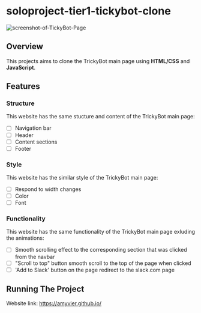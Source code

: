# soloproject-tier1-tickybot-clone

![screenshot-of-TickyBot-Page](https://github.com/AmyVier/soloproject-tier1-tickybot-clone/blob/ad2c184f9eafeff3068b0e790c227a50d5a52e27/Screenshot.png)

## Overview

This projects aims to clone the TrickyBot main page using **HTML/CSS** and **JavaScript**.

## Features

### Structure

This website has the same stucture and content of the TrickyBot main page:

- [ ] Navigation bar
- [ ] Header
- [ ] Content sections
- [ ] Footer

### Style

This website has the similar style of the TrickyBot main page:

- [ ] Respond to width changes
- [ ] Color
- [ ] Font

### Functionality

This website has the same functionality of the TrickyBot main page exluding the animations:

- [ ] Smooth scrolling effect to the corresponding section that was clicked from the navbar
- [ ] "Scroll to top" button smooth scroll to the top of the page when clicked
- [ ] 'Add to Slack' button on the page redirect to the slack.com page

## Running The Project

Website link: https://amyvier.github.io/
